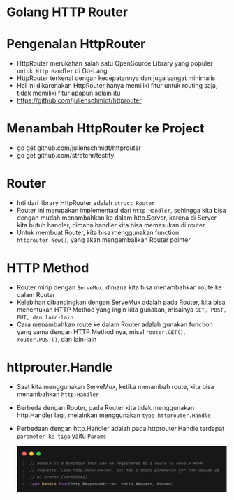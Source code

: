 # Golang HTTP Router

# Pengenalan HttpRouter

- HttpRouter merukahan salah satu OpenSource Library yang populer `untuk Http Handler` di Go-Lang
- HttpRouter terkenal dengan kecepatannya dan juga sangat minimalis
- Hal ini dikarenakan HttpRouter hanya memiliki fitur untuk routing saja, tidak memiliki fitur apapun selain itu
- https://github.com/julienschmidt/httprouter

# Menambah HttpRouter ke Project

- go get github.com/julienschmidt/httprouter
- go get github.com/stretchr/testify

# Router

- Inti dari library HttpRouter adalah `struct Router`
- Router ini merupakan implementasi dari `http.Handler`, sehingga kita bisa dengan mudah menambahkan ke dalam http.Server, karena di Server kita butuh handler, dimana handler kita bisa memasukan di router
- Untuk membuat Router, kita bisa menggunakan function `httprouter.New()`, yang akan mengembalikan Router pointer

# HTTP Method

- Router mirip dengan `ServeMux`, dimana kita bisa menambahkan route ke dalam Router
- Kelebihan dibandingkan dengan ServeMux adalah pada Router, kita bisa menentukan HTTP Method yang ingin kita gunakan, misalnya `GET, POST, PUT, dan lain-lain`
- Cara menambahkan route ke dalam Router adalah gunakan function yang sama dengan HTTP Method nya, misal `router.GET()`, `router.POST()`, dan lain-lain

# httprouter.Handle

- Saat kita menggunakan ServeMux, ketika menambah route, kita bisa menambahkan `http.Handler`
- Berbeda dengan Router, pada Router kita tidak menggunakan http.Handler lagi, melainkan menggunakan `type httprouter.Handle`
- Perbedaan dengan http.Handler adalah pada httprouter.Handle terdapat `parameter ke tiga` yaitu `Params`

  ![Handle](img/handle.png)
